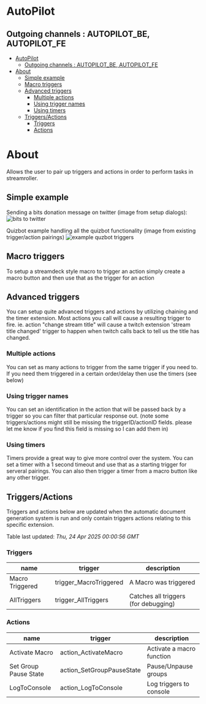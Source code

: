 <!-- this file will be auto updated for triggers and actions when the apidocs automatic
document builder is run.
To have the triggers and actions inserted do not remove the tags 'ReplaceTAGFor...' below
To run go to 'StreamRoller\docs\apidocs' and run 'node readmebuilder.mjs'
The script will parse files in the extensions directory looking for "triggersandactions ="
if found it will attempt to load hte file and use the exported 'triggersandactions' variable
to create the tables shown in the parsed README.md files
This was the only way I could find to autoupdate the triggers and actions lists
 -->
 # AutoPilot
## Outgoing channels : AUTOPILOT_BE, AUTOPILOT_FE
- [AutoPilot](#autopilot)
  - [Outgoing channels : AUTOPILOT\_BE, AUTOPILOT\_FE](#outgoing-channels--autopilot_be-autopilot_fe)
- [About](#about)
  - [Simple example](#simple-example)
  - [Macro triggers](#macro-triggers)
  - [Advanced triggers](#advanced-triggers)
    - [Multiple actions](#multiple-actions)
    - [Using trigger names](#using-trigger-names)
    - [Using timers](#using-timers)
  - [Triggers/Actions](#triggersactions)
    - [Triggers](#triggers)
    - [Actions](#actions)

# About
Allows the user to pair up triggers and actions in order to perform tasks in streamroller.
## Simple example
Sending a bits donation message on twitter (image from setup dialogs):
<img src="https://raw.githubusercontent.com/SilenusTA/StreamRoller/refs/heads/master/extensions/autopilot/images/bits_to_twitter.png" title="bits to twitter" alt="bits to twitter">

Quizbot example handling all the quizbot functionality (image from existing trigger/action pairings)
<img src="https://raw.githubusercontent.com/SilenusTA/StreamRoller/refs/heads/master/extensions/quizbot/exampletriggers.png" title="example quzbot triggers" alt="example quzbot triggers">

## Macro triggers
To setup a streamdeck style macro to trigger an action simply create a macro button and then use that as the trigger for an action

## Advanced triggers
You can setup quite advanced triggers and actions by utilizing chaining and the timer extension.
Most actions you call will cause a resulting trigger to fire.
ie. 
action "change stream title" will cause a twitch extension 'stream title changed' trigger to happen when twitch calls back to tell us the title has changed.
### Multiple actions
You can set as many actions to trigger from the same trigger if you need to. If you need them triggered in a certain order/delay then use the timers (see below)
### Using trigger names
You can set an identification in the action that will be passed back by a trigger so you can filter that particular response out. (note some triggers/actions might still be missing the triggerID/actionID fields. please let me know if you find this field is missing so I can add them in) 
### Using timers
Timers provide a great way to give more control over the system. You can set a timer with a 1 second timeout and use that as a starting trigger for serveral pairings. You can also then trigger a timer from a macro button like any other trigger.


## Triggers/Actions


Triggers and actions below are updated when the automatic document generation system is run and only contain triggers actions relating to this specific extension.

Table last updated: *Thu, 24 Apr 2025 00:00:56 GMT*

### Triggers

| name | trigger | description |
| --- | --- | --- |
| Macro Triggered | trigger_MacroTriggered | A Macro was triggered |
| AllTriggers | trigger_AllTriggers | Catches all triggers (for debugging) |

### Actions

| name | trigger | description |
| --- | --- | --- |
| Activate Macro | action_ActivateMacro | Activate a macro function |
| Set Group Pause State | action_SetGroupPauseState | Pause/Unpause groups |
| LogToConsole | action_LogToConsole | Log triggers to console |

